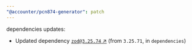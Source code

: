 ```yaml
---
"@accounter/pcn874-generator": patch
---
```

dependencies updates:
  - Updated dependency [`zod@3.25.74` ↗︎](https://www.npmjs.com/package/zod/v/3.25.74) (from `3.25.71`, in `dependencies`)
